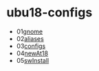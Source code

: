 # ubu18-configs

* 01[gnome](01gnome/readme.md)
* 02[aliases](02alias/readme.md)
* 03[configs](03config18/readme.md)
* 04[newAt18](04newAt18/readme.md)
* 05[swInstall](05swInstall/readme.md)

